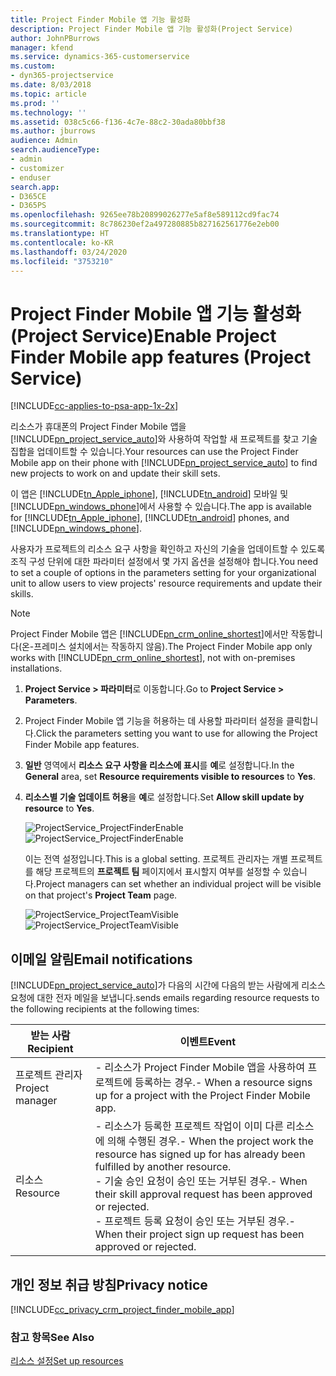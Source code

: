 ```yaml
---
title: Project Finder Mobile 앱 기능 활성화
description: Project Finder Mobile 앱 기능 활성화(Project Service)
author: JohnPBurrows
manager: kfend
ms.service: dynamics-365-customerservice
ms.custom:
- dyn365-projectservice
ms.date: 8/03/2018
ms.topic: article
ms.prod: ''
ms.technology: ''
ms.assetid: 038c5c66-f136-4c7e-88c2-30ada80bbf38
ms.author: jburrows
audience: Admin
search.audienceType:
- admin
- customizer
- enduser
search.app:
- D365CE
- D365PS
ms.openlocfilehash: 9265ee78b20899026277e5af8e589112cd9fac74
ms.sourcegitcommit: 8c786230ef2a497280885b827162561776e2eb00
ms.translationtype: HT
ms.contentlocale: ko-KR
ms.lasthandoff: 03/24/2020
ms.locfileid: "3753210"
---
```

# <a name="enable-project-finder-mobile-app-features-project-service"></a><span data-ttu-id="707a9-103">Project Finder Mobile 앱 기능 활성화(Project Service)</span><span class="sxs-lookup"><span data-stu-id="707a9-103">Enable Project Finder Mobile app features (Project Service)</span></span>

[!INCLUDE[cc-applies-to-psa-app-1x-2x](../includes/cc-applies-to-psa-app-1x-2x.md)]

<span data-ttu-id="707a9-104">리소스가 휴대폰의 Project Finder Mobile 앱을 [!INCLUDE[pn_project_service_auto](../includes/pn-project-service-auto.md)]와 사용하여 작업할 새 프로젝트를 찾고 기술 집합을 업데이트할 수 있습니다.</span><span class="sxs-lookup"><span data-stu-id="707a9-104">Your resources can use the Project Finder Mobile app on their phone with [!INCLUDE[pn_project_service_auto](../includes/pn-project-service-auto.md)] to find new projects to work on and update their skill sets.</span></span>  
  
 <span data-ttu-id="707a9-105">이 앱은 [!INCLUDE[tn_Apple_iphone](../includes/tn-apple-iphone.md)], [!INCLUDE[tn_android](../includes/tn-android.md)] 모바일 및 [!INCLUDE[pn_windows_phone](../includes/pn-windows-phone.md)]에서 사용할 수 있습니다.</span><span class="sxs-lookup"><span data-stu-id="707a9-105">The app is available for [!INCLUDE[tn_Apple_iphone](../includes/tn-apple-iphone.md)], [!INCLUDE[tn_android](../includes/tn-android.md)] phones, and [!INCLUDE[pn_windows_phone](../includes/pn-windows-phone.md)].</span></span>  
  
 <span data-ttu-id="707a9-106">사용자가 프로젝트의 리소스 요구 사항을 확인하고 자신의 기술을 업데이트할 수 있도록 조직 구성 단위에 대한 파라미터 설정에서 몇 가지 옵션을 설정해야 합니다.</span><span class="sxs-lookup"><span data-stu-id="707a9-106">You need to set a couple of options in the parameters setting for your organizational unit to allow users to view projects' resource requirements and update their skills.</span></span>  
  
> [!NOTE]
>  <span data-ttu-id="707a9-107">Project Finder Mobile 앱은 [!INCLUDE[pn_crm_online_shortest](../includes/pn-crm-online-shortest.md)]에서만 작동합니다(온-프레미스 설치에서는 작동하지 않음).</span><span class="sxs-lookup"><span data-stu-id="707a9-107">The Project Finder Mobile app only works with [!INCLUDE[pn_crm_online_shortest](../includes/pn-crm-online-shortest.md)], not with on-premises installations.</span></span>  
  
1. <span data-ttu-id="707a9-108">**Project Service > 파라미터**로 이동합니다.</span><span class="sxs-lookup"><span data-stu-id="707a9-108">Go to **Project Service > Parameters**.</span></span>  
  
2. <span data-ttu-id="707a9-109">Project Finder Mobile 앱 기능을 허용하는 데 사용할 파라미터 설정을 클릭합니다.</span><span class="sxs-lookup"><span data-stu-id="707a9-109">Click the parameters setting you want to use for allowing the Project Finder Mobile app features.</span></span>  
  
3. <span data-ttu-id="707a9-110">**일반** 영역에서 **리소스 요구 사항을 리소스에 표시**를 **예**로 설정합니다.</span><span class="sxs-lookup"><span data-stu-id="707a9-110">In the **General** area, set **Resource requirements visible to resources** to **Yes**.</span></span>  
  
4. <span data-ttu-id="707a9-111">**리소스별 기술 업데이트 허용**을 **예**로 설정합니다.</span><span class="sxs-lookup"><span data-stu-id="707a9-111">Set **Allow skill update by resource** to **Yes**.</span></span>  
  
   <span data-ttu-id="707a9-112">![ProjectService_ProjectFinderEnable](../project-service/media/project-service-project-finder-enable.png "ProjectService_ProjectFinderEnable")</span><span class="sxs-lookup"><span data-stu-id="707a9-112">![ProjectService_ProjectFinderEnable](../project-service/media/project-service-project-finder-enable.png "ProjectService_ProjectFinderEnable")</span></span>  
  
   <span data-ttu-id="707a9-113">이는 전역 설정입니다.</span><span class="sxs-lookup"><span data-stu-id="707a9-113">This is a global setting.</span></span> <span data-ttu-id="707a9-114">프로젝트 관리자는 개별 프로젝트를 해당 프로젝트의 **프로젝트 팀** 페이지에서 표시할지 여부를 설정할 수 있습니다.</span><span class="sxs-lookup"><span data-stu-id="707a9-114">Project managers can set whether an individual project will be visible on that project's **Project Team** page.</span></span>  
  
   <span data-ttu-id="707a9-115">![ProjectService_ProjectTeamVisible](../project-service/media/project-service-project-team-visible.png "ProjectService_ProjectTeamVisible")</span><span class="sxs-lookup"><span data-stu-id="707a9-115">![ProjectService_ProjectTeamVisible](../project-service/media/project-service-project-team-visible.png "ProjectService_ProjectTeamVisible")</span></span>  
  
## <a name="email-notifications"></a><span data-ttu-id="707a9-116">이메일 알림</span><span class="sxs-lookup"><span data-stu-id="707a9-116">Email notifications</span></span>  
 [!INCLUDE[pn_project_service_auto](../includes/pn-project-service-auto.md)]<span data-ttu-id="707a9-117">가 다음의 시간에 다음의 받는 사람에게 리소스 요청에 대한 전자 메일을 보냅니다.</span><span class="sxs-lookup"><span data-stu-id="707a9-117">sends emails regarding resource requests to the following recipients at the following times:</span></span>  
  
|<span data-ttu-id="707a9-118">받는 사람</span><span class="sxs-lookup"><span data-stu-id="707a9-118">Recipient</span></span>|<span data-ttu-id="707a9-119">이벤트</span><span class="sxs-lookup"><span data-stu-id="707a9-119">Event</span></span>|  
|---------------|-----------|  
|<span data-ttu-id="707a9-120">프로젝트 관리자</span><span class="sxs-lookup"><span data-stu-id="707a9-120">Project manager</span></span>|<span data-ttu-id="707a9-121">- 리소스가 Project Finder Mobile 앱을 사용하여 프로젝트에 등록하는 경우.</span><span class="sxs-lookup"><span data-stu-id="707a9-121">-   When a resource signs up for a project with the Project Finder Mobile app.</span></span>|  
|<span data-ttu-id="707a9-122">리소스</span><span class="sxs-lookup"><span data-stu-id="707a9-122">Resource</span></span>|<span data-ttu-id="707a9-123">- 리소스가 등록한 프로젝트 작업이 이미 다른 리소스에 의해 수행된 경우.</span><span class="sxs-lookup"><span data-stu-id="707a9-123">-   When the project work the resource has signed up for has already been fulfilled by another resource.</span></span><br /><span data-ttu-id="707a9-124">- 기술 승인 요청이 승인 또는 거부된 경우.</span><span class="sxs-lookup"><span data-stu-id="707a9-124">-   When their skill approval request has been approved or rejected.</span></span><br /><span data-ttu-id="707a9-125">- 프로젝트 등록 요청이 승인 또는 거부된 경우.</span><span class="sxs-lookup"><span data-stu-id="707a9-125">-   When their project sign up request has been approved or rejected.</span></span>|  
  
## <a name="privacy-notice"></a><span data-ttu-id="707a9-126">개인 정보 취급 방침</span><span class="sxs-lookup"><span data-stu-id="707a9-126">Privacy notice</span></span>  
 [!INCLUDE[cc_privacy_crm_project_finder_mobile_app](../includes/cc-privacy-crm-project-finder-mobile-app.md)]  
  
### <a name="see-also"></a><span data-ttu-id="707a9-127">참고 항목</span><span class="sxs-lookup"><span data-stu-id="707a9-127">See Also</span></span>  
 [<span data-ttu-id="707a9-128">리소스 설정</span><span class="sxs-lookup"><span data-stu-id="707a9-128">Set up resources</span></span>](../project-service/set-up-resources.md)
